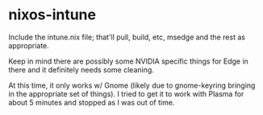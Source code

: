 # nixos-intune
Include the intune.nix file; that'll pull, build, etc, msedge and the rest as appropriate.

Keep in mind there are possibly some NVIDIA specific things for Edge in there and it definitely needs some cleaning.


At this time, it only works w/ Gnome (likely due to gnome-keyring bringing in the appropriate set of things).  I tried to get it to work with Plasma for about 5 minutes and stopped as I was out of time.
